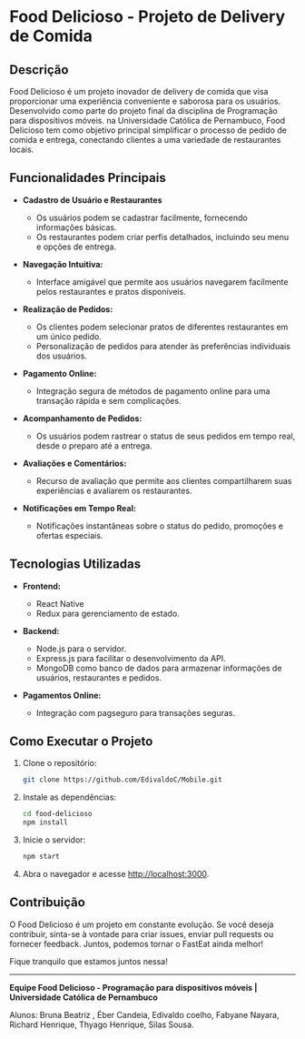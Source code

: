 # Food Delicioso - Projeto de Delivery de Comida

## Descrição

Food Delicioso é um projeto inovador de delivery de comida que visa proporcionar uma experiência conveniente e saborosa para os usuários. Desenvolvido como parte do projeto final da disciplina de Programação para dispositivos móveis. na Universidade Católica de Pernambuco, Food Delicioso tem como objetivo principal simplificar o processo de pedido de comida e entrega, conectando clientes a uma variedade de restaurantes locais.

## Funcionalidades Principais

- **Cadastro de Usuário e Restaurantes**
    - Os usuários podem se cadastrar facilmente, fornecendo informações básicas.
    - Os restaurantes podem criar perfis detalhados, incluindo seu menu e opções de entrega.

- **Navegação Intuitiva:**
    - Interface amigável que permite aos usuários navegarem facilmente pelos restaurantes e pratos disponíveis.

- **Realização de Pedidos:**
    - Os clientes podem selecionar pratos de diferentes restaurantes em um único pedido.
    - Personalização de pedidos para atender às preferências individuais dos usuários.

- **Pagamento Online:**
    - Integração segura de métodos de pagamento online para uma transação rápida e sem complicações.

- **Acompanhamento de Pedidos:**
    - Os usuários podem rastrear o status de seus pedidos em tempo real, desde o preparo até a entrega.

- **Avaliações e Comentários:**
    - Recurso de avaliação que permite aos clientes compartilharem suas experiências e avaliarem os restaurantes.

- **Notificações em Tempo Real:**
    - Notificações instantâneas sobre o status do pedido, promoções e ofertas especiais.

## Tecnologias Utilizadas

- **Frontend:**
    - React Native
    - Redux para gerenciamento de estado.

- **Backend:**
    - Node.js para o servidor.
    - Express.js para facilitar o desenvolvimento da API.
    - MongoDB como banco de dados para armazenar informações de usuários, restaurantes e pedidos.

- **Pagamentos Online:**
    - Integração com pagseguro para transações seguras.

## Como Executar o Projeto

1. Clone o repositório:
    ```bash
    git clone https://github.com/EdivaldoC/Mobile.git
    ```

2. Instale as dependências:
    ```bash
    cd food-delicioso
    npm install
    ```

3. Inicie o servidor:
    ```bash
    npm start
    ```

4. Abra o navegador e acesse [http://localhost:3000](http://localhost:3000).

## Contribuição

O Food Delicioso é um projeto em constante evolução. Se você deseja contribuir, sinta-se à vontade para criar issues, enviar pull requests ou fornecer feedback. Juntos, podemos tornar o FastEat ainda melhor!

Fique tranquilo que estamos juntos nessa!

---

**Equipe Food Delicioso - Programação para dispositivos móveis | Universidade Católica de Pernambuco**

Alunos: Bruna Beatriz , Éber Candeia, Edivaldo coelho, Fabyane Nayara, Richard Henrique, Thyago Henrique, Silas Sousa.
